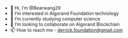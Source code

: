 - 👋 Hi, I’m @Bearwang29
- 👀 I’m interested in Algorand Foundation technology
- 🌱 I’m currently studying computer science
- 💞️ I’m looking to collaborate on Algorand Blockchain
- 📫 How to reach me - derrick.foundation@gmail.com

<!---
Bearwang29/Bearwang29 is a ✨ special ✨ repository because its `README.md` (this file) appears on your GitHub profile.
You can click the Preview link to take a look at your changes.
--->
